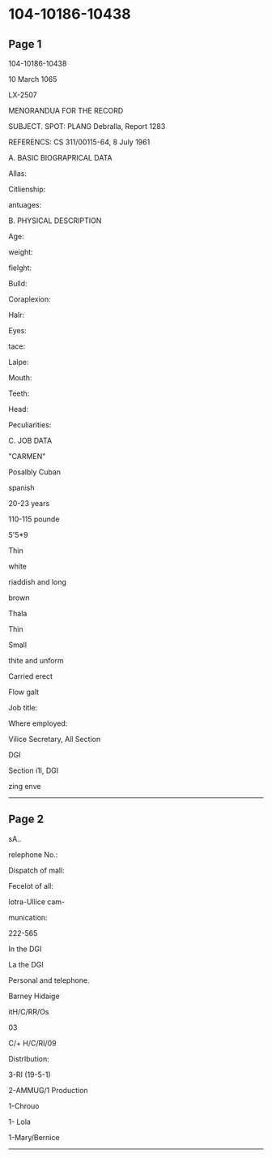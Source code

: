 # 104-10186-10438

## Page 1

104-10186-10438

10 March 1065

LX-2507

MENORANDUA FOR THE RECORD

SUBJECT. SPOT: PLANG Debralla, Report 1283

REFERENCS: CS 311/00115-64, 8 July 1961

A. BASIC BIOGRAPRICAL DATA

Allas:

Citlienship:

antuages:

B. PHYSICAL DESCRIPTION

Age:

weight:

fielght:

Bulld:

Coraplexion:

Halr:

Eyes:

tace:

Lalpe:

Mouth:

Teeth:

Head:

Peculiarities:

C. JOB DATA

"CARMEN"

Posalbly Cuban

spanish

20-23 years

110-115 pounde

5'5*9

Thin

white

riaddish and long

brown

Thala

Thin

Small

thite and unform

Carried erect

Flow galt

Job title:

Where employed:

Vilice Secretary, All Section

DGI

Section i1l, DGI

zing enve

---

## Page 2

sA..

relephone No.:

Dispatch of mall:

Fecelot of all:

lotra-Ullice cam-

munication:

222-565

In the DGI

La the DGI

Personal and telephone.

Barney Hidaige

itH/C/RR/Os

03

C/+ H/C/RI/09

DistrIbution:

3-RI (19-5-1)

2-AMMUG/1 Production

1-Chrouo

1- Lola

1-Mary/Bernice

---

